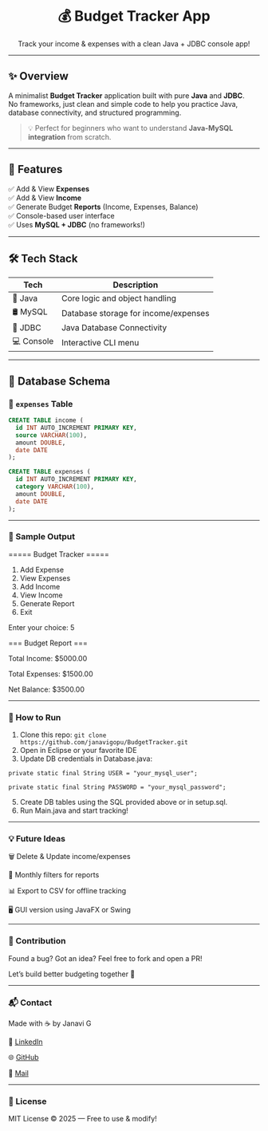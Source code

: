 <h1 align="center">💰 Budget Tracker App</h1>
<p align="center">Track your income & expenses with a clean Java + JDBC console app!</p>

---

## ✨ Overview

A minimalist **Budget Tracker** application built with pure **Java** and **JDBC**.  
No frameworks, just clean and simple code to help you practice Java, database connectivity, and structured programming.

> 💡 Perfect for beginners who want to understand **Java-MySQL integration** from scratch.

---

## 🚀 Features

✅ Add & View **Expenses**  
✅ Add & View **Income**  
✅ Generate Budget **Reports** (Income, Expenses, Balance)  
✅ Console-based user interface  
✅ Uses **MySQL + JDBC** (no frameworks!)  

---

## 🛠 Tech Stack

| Tech       | Description                      |
|------------|----------------------------------|
| 🧠 Java     | Core logic and object handling   |
| 🛢 MySQL    | Database storage for income/expenses |
| 🔌 JDBC     | Java Database Connectivity       |
| 💻 Console  | Interactive CLI menu             |

---

## 🧾 Database Schema

### 📂 `expenses` Table
```sql
CREATE TABLE income (
  id INT AUTO_INCREMENT PRIMARY KEY,
  source VARCHAR(100),
  amount DOUBLE,
  date DATE
);

CREATE TABLE expenses (
  id INT AUTO_INCREMENT PRIMARY KEY,
  category VARCHAR(100),
  amount DOUBLE,
  date DATE
);
```
---
### 🧪 Sample Output
===== Budget Tracker =====

1. Add Expense
2. View Expenses
3. Add Income
4. View Income
5. Generate Report
6. Exit

Enter your choice: 5

=== Budget Report ===

Total Income: $5000.00

Total Expenses: $1500.00

Net Balance: $3500.00

---
### 🧰 How to Run
1. Clone this repo:
```git clone https://github.com/janavigopu/BudgetTracker.git```
2. Open in Eclipse or your favorite IDE
3. Update DB credentials in Database.java:
```
private static final String USER = "your_mysql_user";

private static final String PASSWORD = "your_mysql_password";
```

5. Create DB tables using the SQL provided above or in setup.sql.
6. Run Main.java and start tracking!

---
### 💡 Future Ideas

🗑️ Delete & Update income/expenses

📅 Monthly filters for reports

📊 Export to CSV for offline tracking

🖥️ GUI version using JavaFX or Swing

---
### 🤝 Contribution

Found a bug? Got an idea? Feel free to fork and open a PR!

Let’s build better budgeting together 💪

---
### 📬 Contact
Made with ☕ by Janavi G

🔗 [LinkedIn](https://www.linkedin.com/in/janavig/)

🌐 [GitHub](https://github.com/janavigopu/BudgetTracker)

📧 [Mail](janavi02mca@gmail.com)

---
### 📄 License

MIT License © 2025 — Free to use & modify!
